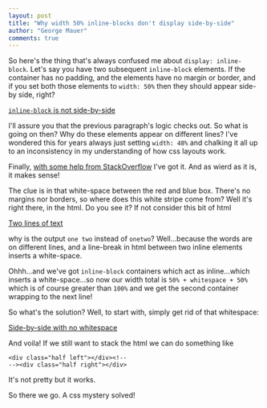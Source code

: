 ```yaml
--- 
layout: post
title: "Why width 50% inline-blocks don't display side-by-side"
author: "George Mauer"
comments: true
---
```


So here's the thing that's always confused me about `display: inline-block`. Let's say you have two subsequent `inline-block` elements. If the container has no padding, and the elements have no margin or border, and if you set both those elements to `width: 50%` then they should appear side-by side, right?

<a class="jsbin-embed" href="http://jsbin.com/zogopiruje/1/embed?html,css,output">`inline-block` is not side-by-side</a>

I'll assure you that the previous paragraph's logic checks out. So what is going on then? Why do these elements appear on different lines? I've wondered this for years always just setting `width: 48%` and chalking it all up to an inconsistency in my understanding of how css layouts work. 

Finally, [with some help from StackOverflow](http://stackoverflow.com/questions/32765943/why-arent-two-border-box-50-divs-side-by-side) I've got it. And as wierd as it is, it makes sense!

The clue is in that white-space between the red and blue box. There's no margins nor borders, so where does this white stripe come from? Well it's right there, in the html. Do you see it? If not consider this bit of html

<a class="jsbin-embed" href="http://jsbin.com/potefimeve/1/embed?html,output">Two lines of text</a>

why is the output `one two` instead of `onetwo`? Well...because the words are on different lines, and a line-break in html between two inline elements inserts a white-space.

Ohhh...and we've got `inline-block` containers which act as inline...which inserts a white-space...so now our width total is `50% + whitespace + 50%` which is of course greater than `100%` and we get the second container wrapping to the next line!

So what's the solution? Well, to start with, simply get rid of that whitespace:

<a class="jsbin-embed" href="http://jsbin.com/wudabezifa/1/embed?html,css,output">Side-by-side with no whitespace</a>

And voila! If we still want to stack the html we can do something like

```
<div class="half left"></div><!--
--><div class="half right"></div>
```
It's not pretty but it works.

So there we go. A css mystery solved!

<script src="http://static.jsbin.com/js/embed.js" async defer></script>